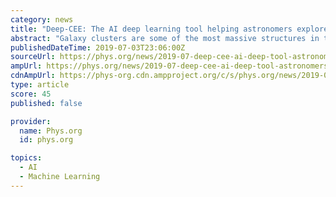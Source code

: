 ```yaml
---
category: news
title: "Deep-CEE: The AI deep learning tool helping astronomers explore deep space"
abstract: "Galaxy clusters are some of the most massive structures in the cosmos, but despite being millions of lightyears across, they can still be hard to spot. Researchers at Lancaster University have ..."
publishedDateTime: 2019-07-03T23:06:00Z
sourceUrl: https://phys.org/news/2019-07-deep-cee-ai-deep-tool-astronomers.html
ampUrl: https://phys.org/news/2019-07-deep-cee-ai-deep-tool-astronomers.amp
cdnAmpUrl: https://phys-org.cdn.ampproject.org/c/s/phys.org/news/2019-07-deep-cee-ai-deep-tool-astronomers.amp
type: article
score: 45
published: false

provider:
  name: Phys.org
  id: phys.org

topics:
  - AI
  - Machine Learning
---
```

